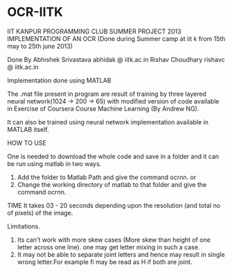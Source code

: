 OCR-IITK
========
IIT KANPUR
PROGRAMMING CLUB SUMMER PROJECT 2013
IMPLEMENTATION OF AN OCR
  (Done during Summer camp at iit k  from 15th may  to 25th june 2013)

Done By
  Abhishek Srivastava abhidak @ iitk.ac.in
  Rishav Choudhary    rishavc @ iitk.ac.in

Implementation done using MATLAB

  The .mat file present in program are result of training by three layered neural network(1024 -> 200 -> 65) with
  modified version of code available in Exercise of Coursera Course Machine Learning (By Andrew NG).
  
  It can also be trained using neural network implementation available in MATLAB itself.

HOW TO USE

One is needed to download the whole code and save in a folder and it can be run using matlab in two ways.

  1. Add the folder to Matlab Path and give the command ocrnn.
                      or
  2. Change the working directory of matlab to that folder and give the command ocrnn.

TIME 
   It takes 03 - 20 seconds depending upon the resolution (and total no of pixels) of the image.


Limitations.
1. Its can't work with more skew cases (More skew than height of one letter across one line).
one may get letter mixing in such a case.
2. It may not be able to separate joint letters and hence may result in single wrong letter.For example fi may be read as H if both are joint.




